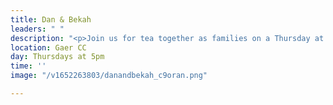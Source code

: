 ```yaml
---
title: Dan & Bekah
leaders: " "
description: "<p>Join us for tea together as families on a Thursday at the Gaer CC.</p>"
location: Gaer CC
day: Thursdays at 5pm
time: ''
image: "/v1652263803/danandbekah_c9oran.png"

---
```

